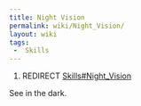 ```yaml
---
title: Night Vision
permalink: wiki/Night_Vision/
layout: wiki
tags:
 -  Skills
---
```


1.  REDIRECT [Skills\#Night\_Vision](/wiki/Skills#Night_Vision "wikilink")

See in the dark.
